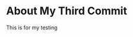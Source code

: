 
<html>
<body>

<h1>About My Third Commit</h1>

<p title="About">
   This is for my testing
</p>

</body>
</html>

